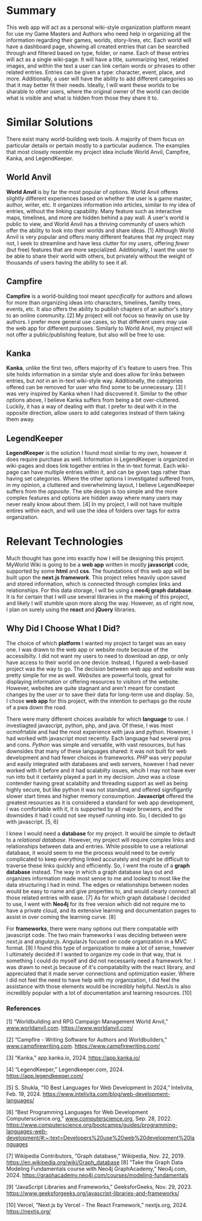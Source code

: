 # Summary

This web app will act as a personal wiki-style organization platform meant for use my Game Masters and Authors who need help in organizing all the information regarding their games, worlds, story-lines, etc. Each world will have a dashboard page, showing all created entries that can be searched through and filtered based on type, folder, or name. Each of these entries will act as a single wiki-page. It will have a title, summarizing text, related images, and within the text a user can link certain words or phrases to other related entries. Entries can be given a type: character, event, place, and more. Additionally, a user will have the ability to add different categories so that it may better fit their needs. Ideally, I will want these worlds to be sharable to other users, where the original owner of the world can decide what is visible and what is hidden from those they share it to.

# Similar Solutions

There exist many world-building web tools. A majority of them focus on particular details or pertain mostly to a particular audience. The examples that most closely resemble my project idea include World Anvil, Campfire, Kanka, and LegendKeeper. 

## World Anvil

**World Anvil** is by far the most popular of options. World Anvil offeres slightly different experiences based on whether the user is a game master, author, writer, etc. It organizes information into articles, similar to my idea of entries, without the linking capability. Many feature such as interactive maps, timelines, and more are hidden behind a pay wall. A user's world is public to view, and World Anvil has a thriving community of users which offer the ability to look into their worlds and share ideas. [1] Although World Anvil is very popular and offers many different features that my project may not, I seek to streamline and have less clutter for my users, offering *fewer* (but free) features that are more sepcialized. Additionally, I want the user to be able to share their world with others, but privately without the weight of thousands of users having the ability to see it all.

## Campfire

**Campfire** is a world-building tool meant *specifically* for authors and allows for more than organizing ideas into characters, timelines, familty trees, events, etc. It also offers the ability to publish chapters of an author's story to an online community. [2] My project will not focus so heavily on use by authors. I prefer more general use cases, so that different users may use the web app for different purposes. Similarly to World Anvil, my project will not offer a public/publishing feature, but also will be free to use.

## Kanka

**Kanka**, unlike the first two, offers majority of it's feature to users free. This site holds information in a similar style and does allow for links between entries, but *not* in an in-text wiki-style way. Additionally, the categories offered can be removed for user who find some to be unnecessary. [3] I was very inspired by Kanka when I had discovered it. Similar to the other options above, I believe Kanka suffers from being a bit over-cluttered. Luckily, it has a way of dealing with that. I prefer to deal with it in the opposite direction, allow users to add categories instead of them taking them away.

## LegendKeeper

**LegendKeeper** is the solution I found most similar to my own, however it does require purchase as well. Information in LegendKeeper is organized in wiki-pages and does link together entries in the in-text format. Each wiki-page can have multiple entries within it, and can be given tags rather than having set categories. Where the other options I investigated suffered from, in my opinion, a cluttered and overwhelming layout, I believe LegendKeeper suffers from the *opposite*. The site design is too simple and the more complex features and options are hidden away where many users may never really know about them. [4] In my project, I will not have multiple entires within each, and will use the idea of folders over tags for extra organization.


# Relevant Technologies

Much thought has gone into exactly how I will be designing this project. MyWorld Wiki is going to be a **web app** written in mostly **javascript** code, supported by some **html** and **css**. The foundations of this web app will be built upon the **next.js framework**. This project relies heavily upon saved and stored information, which is connected through complex links and relationships. For this data storage, I will be using a **neo4j graph database**. It is for certain that I will use several libraries in the making of this project, and likely I will stumble upon more along the way. However, as of right now, I plan on surely using the **react** and **jQuery** libraries.

## Why Did I Choose What I Did?

The choice of which **platform** I wanted my project to target was an easy one. I was drawn to the web app or website route because of the accessibilty. I did not want my users to need to download an *app*, or only have access to their world on one device. Instead, I figured a web-based project was the way to go. The decision between web app and website was pretty simple for me as well. *Websites* are powerful tools, great for displaying information or offering resources to visitors of the website. However, websites are quite stagnant and aren't meant for constant changes by the user or to save their data for long-term use and display. So, I chose **web app** for this project, with the intention to perhaps go the route of a pwa down the road.

There were many different choices available for which **language** to use. I investiagted javascript, python, php, and java. Of these, I was most ocmofrtable and had the most experience with java and python. However, I had worked with javascript most recently. Each language had several pros and cons. *Python* was simple and versatile, with vast resources, but has downsides that many of these languages shared: it was not built for web development and had fewer choices in frameworks. *PHP* was very popular and easily integrated with databases and web servers, however I had never worked with it before and it had scalabilty issues, whcih I may not have ever run into but it certainly played a part in my decision. *Java* was a close contender having great scalabilty and threading support as well as being highly secure, but like python it was not standard, and offered signifigantly slower start times and higher memory consumption. **Javascript** offered the greatest resources as it is considered a standard for web app development, I was comfortable with it, it is supported by all major browsers, and the downsides it had I could not see myself running into. So, I decided to go with javascript. [5, 6]

I knew I would need a **database** for my project. It would be simple to default to a *relational database*. However, my project will require complex links and relationships between data and entries. While possible to use a relational database, it would seem to me the process would need to be overly complicated to keep everything linked accurately and might be difficult to traverse these links quickly and efficiently. So, I went the route of a **graph database** instead. The way in which a graph database lays out and organizes information made most sense to me and looked to most like the data structuring I had in mind. The edges or relationships between nodes would be easy to name and give properties to, and would clearly connect all those related entries with ease. [7] As for which graph database I decided to use, I went with **Neo4j** for its free version which did not require me to have a private cloud, and its extensive learning and documentation pages to assist in over coming the learning curve. [8]

For **frameworks**, there were many options out there compatable with javascript code. The two main frameworks I was deciding between were *next.js* and *angular.js*. AngularJs focused on code organization in a MVC format. [9] I found this type of organization to make a lot of sense, however I ultimately decided if I wanted to organize my code in that way, that is something I could do myself and did not necessarily need a framework for. I was drawn to next.js because of it's compatabilty with the react library, and appreciated that it made server connections and optimization easier. Where I did not feel the need to have help with my organization, I did feel the assistance with those elements would be incredibly helpful. NextJs is also incredibly popular with a lot of documentation and learning resources. [10]

### References

[1] “Worldbuilding and RPG Campaign Management World Anvil,” www.worldanvil.com. https://www.worldanvil.com/

[2] “Campfire - Writing Software for Authors and Worldbuilders,” www.campfirewriting.com. https://www.campfirewriting.com/

[3] “Kanka,” app.kanka.io, 2024. https://app.kanka.io/

[4] “LegendKeeper,” Legendkeeper.com, 2024. https://app.legendkeeper.com/‌

[5] S. Shukla, “10 Best Languages for Web Development In 2024,” Intelivita, Feb. 19, 2024. https://www.intelivita.com/blog/web-development-languages/

[6] “Best Programming Languages for Web Development Computerscience.org,” www.computerscience.org, Sep. 28, 2022. https://www.computerscience.org/bootcamps/guides/programming-languages-web-development/#:~:text=Developers%20use%20web%20development%20languages

[7] Wikipedia Contributors, “Graph database,” Wikipedia, Nov. 22, 2019. https://en.wikipedia.org/wiki/Graph_database
‌
‌[8] “Take the Graph Data Modeling Fundamentals course with Neo4j GraphAcademy,” Neo4j.com, 2024. https://graphacademy.neo4j.com/courses/modeling-fundamentals 

[9] “JavaScript Libraries and Frameworks,” GeeksforGeeks, Nov. 29, 2023. https://www.geeksforgeeks.org/javascript-libraries-and-frameworks/

[10] Vercel, “Next.js by Vercel - The React Framework,” nextjs.org, 2024. https://nextjs.org/
‌

‌
